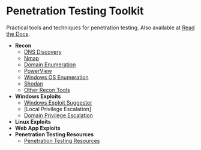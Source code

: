 # Penetration Testing Toolkit

Practical tools and techniques for penetration testing. Also available at [Read the Docs](https://penetration-testing.readthedocs.io/).

* __Recon__
  * [DNS Discovery](/docs/source/DNS-Discovery.md)
  * [Nmap](/docs/source/Nmap.md)
  * [Domain Enumeration](/docs/source/Domain-Enumeration.md)
  * [PowerView](/docs/source/PowerView.md)
  * [Windows OS Enumeration](/docs/source/Windows-OS-Enumeration.md)
  * [Shodan](/docs/source/Shodan.md)
  * [Other Recon Tools](/docs/source/Other-Recon-Tools.md)
* __Windows Exploits__
  * [Windows Exploit Suggester](/docs/source/Windows-Exploit-Suggester.md)
  * [Local Privilege Escalation]
  * [Domain Privilege Escalation](/docs/source/Domain-Privilege-Escalation.md)
* __Linux Exploits__
* __Web App Exploits__
* __Penetration Testing Resources__
  * [Penetration Testing Resources](/docs/source/Penetration-Testing-Resources.md)